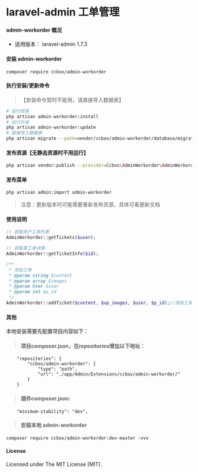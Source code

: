 laravel-admin 工单管理
======

#### admin-workorder 概况

- 适用版本： laravel-admin 1.7.3

#### 安装 admin-workorder
```
composer require ccbox/admin-workorder
```

#### 执行安装/更新命令
> 【安装命令暂时不能用，请直接导入数据表】
```bash
# 运行安装
php artisan admin-workorder:install
# 运行升级
php artisan admin-workorder:update
# 直接导入数据表
php artisan migrate --path=vendor/ccbox/admin-workorder/database/migrations
```

#### 发布资源【无静态资源时不用运行】
```bash
php artisan vendor:publish --provider=Ccbox\AdminWorkorder\AdminWorkorderServiceProvider
```

#### 发布菜单
```bash
php artisan admin:import admin-workorder
```

> 注意：更新版本时可能需要重新发布资源，具体可看更新文档

#### 使用说明
```php
// 获取用户工单列表
AdminWorkorder::getTickets($user);

// 获取某工单详情
AdminWorkorder::getTicketInfo($id);

/**
 * 添加工单
 * @param string $content
 * @param array $images
 * @param User $user
 * @param int $p_id
 */
AdminWorkorder::addTicket($content, $up_images, $user, $p_id);//添加工单
```

#### 其他

本地安装需要先配置项目内容如下：

> #### 项目composer.json，在repositories增加以下地址：
```
    "repositories": {
        "ccbox/admin-workorder": {
            "type": "path",
            "url": "./app/Admin/Extensions/ccbox/admin-workorder/"
        }
    }
```
> #### 插件composer.json:
```
    "minimum-stability": "dev",
```
> ####  安装本地 admin-workorder
```
composer require ccbox/admin-workorder:dev-master -vvv
```


#### License

Licensed under The MIT License (MIT). 